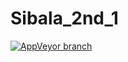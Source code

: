 # Sibala_2nd_1

[![AppVeyor branch](https://img.shields.io/appveyor/ci/hatelove/sibala-2nd-1/master.svg)](https://ci.appveyor.com/project/hatelove/sibala-2nd-1/branch/master)
